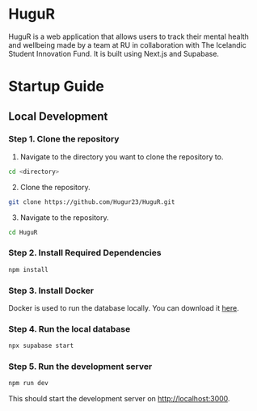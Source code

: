 # HuguR

HuguR is a web application that allows users to track their mental health and wellbeing made by a team at RU in collaboration with The Icelandic Student Innovation Fund. It is built using Next.js and Supabase.


# Startup Guide

## Local Development

### Step 1. Clone the repository

1. Navigate to the directory you want to clone the repository to.
```bash
cd <directory>
```
2. Clone the repository.
```bash
git clone https://github.com/Hugur23/HuguR.git
```
3. Navigate to the repository.
```bash
cd HuguR
```

### Step 2. Install Required Dependencies

```bash
npm install
```

### Step 3. Install Docker

Docker is used to run the database locally. You can download it [here](https://www.docker.com/products/docker-desktop).

### Step 4. Run the local database

```bash
npx supabase start
```

### Step 5. Run the development server

```bash
npm run dev
```

This should start the development server on [http://localhost:3000](http://localhost:3000).


